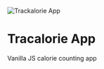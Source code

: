 ![Trackalorie App](https://raw.githubusercontent.com/AlenAusic/tracalorie-app/main/favicon.ico?token=GHSAT0AAAAAACBPGYFTNGNFAXNVC2GQI2HKZCJOMTA)

# Tracalorie App

Vanilla JS calorie counting app
